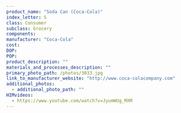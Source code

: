 ```yaml
---
product_name: "Soda Can (Coca-Cola)"
index_letter: S
class: Consumer
subclass: Grocery
components:
manufacturer: "Coca-Cola"
cost: 
DOP: 
POP: 
product_description: ""
materials_and_processes_description: ""
primary_photo_path: /photos/3033.jpg
link_to_manufacturer_website: "http://www.coca-colacompany.com"
additional_photos:
  - additional_photo_path: ""
HIMvideos:
  - https://www.youtube.com/watch?v=JyumWUg_MXM
---
```

